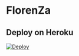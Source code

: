 # FlorenZa





 ## Deploy on Heroku 
    
[![Deploy](https://www.herokucdn.com/deploy/button.svg)](https://heroku.com/deploy?template=https://github.com/T5FR0CK5T4R/florenzabot)
